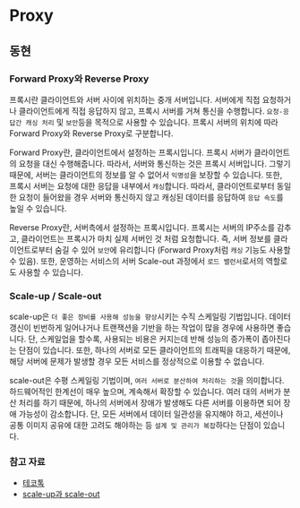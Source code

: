 # Proxy

## 동현

### Forward Proxy와 Reverse Proxy

프록시란 클라이언트와 서버 사이에 위치하는 중개 서버입니다. 서버에게 직접 요청하거나 클라이언트에게 직접 응답하지 않고, 프록시 서버를 거쳐 통신을 수행합니다. `요청-응답간 캐싱 처리` 및 `보안`등을 목적으로 사용할 수 있습니다. 프록시 서버의 위치에 따라 Forward Proxy와 Reverse Proxy로 구분합니다.

Forward Proxy란, 클라이언트에서 설정하는 프록시입니다. 프록시 서버가 클라이언트의 요청을 대신 수행해줍니다. 따라서, 서버와 통신하는 것은 프록시 서버입니다. 그렇기 때문에, 서버는 클라이언트의 정보를 알 수 없어서 `익명성`을 보장할 수 있습니다. 또한, 프록시 서버는 요청에 대한 응답을 내부에서 `캐싱`합니다. 따라서, 클라이언트로부터 동일한 요청이 들어왔을 경우 서버와 통신하지 않고 캐싱된 데이터를 응답하여 `응답 속도`를 높일 수 있습니다.

Reverse Proxy란, 서버측에서 설정하는 프록시입니다. 프록시는 서버의 IP주소를 감추고, 클라이언트는 프록시가 마치 실제 서버인 것 처럼 요청합니다. 즉, 서버 정보를 클라이언트로부터 숨길 수 있어 `보안`에 유리합니다 (Forward Proxy처럼 `캐싱` 기능도 사용할 수 있음). 또한, 운영하는 서비스의 서버 Scale-out 과정에서 `로드 밸런서`로서의 역할로도 사용할 수 있습니다.

### Scale-up / Scale-out

scale-up은 `더 좋은 장비를 사용해 성능을 향상`시키는 수직 스케일링 기법입니다. 데이터 갱신이 빈번하게 일어나거나 트랜잭션을 기반을 하는 작업이 많을 경우에 사용하면 좋습니다. 단, 스케일업을 할수록, 사용되는 비용은 커지는데 반해 성능의 증가폭이 좁아진다는 단점이 있습니다. 또한, 하나의 서버로 모든 클라이언트의 트래픽을 대응하기 때문에, 해당 서버에 문제가 발생할 경우 모든 서비스를 정상적으로 이용할 수 없습니다.

scale-out은 수평 스케일링 기법이며, `여러 서버로 분산하여 처리하는 것`을 의미합니다. 하드웨어적인 한계선이 매우 높으며, 계속해서 확장할 수 있습니다. 여러 대의 서버가 분산 처리를 하기 때문에, 하나의 서버에서 장애가 발생해도 다른 서버를 이용하면 되어 장애 가능성이 감소합니다. 단, 모든 서버에서 데이터 일관성을 유지해야 하고, 세션이나 공통 이미지 공유에 대한 고려도 해야하는 등 `설계 및 관리가 복잡`하다는 단점이 있습니다. 


### 참고 자료

- [테코톡](https://www.youtube.com/watch?v=YxwYhenZ3BE)
- [scale-up과 scale-out](https://kils-log-of-develop.tistory.com/596)